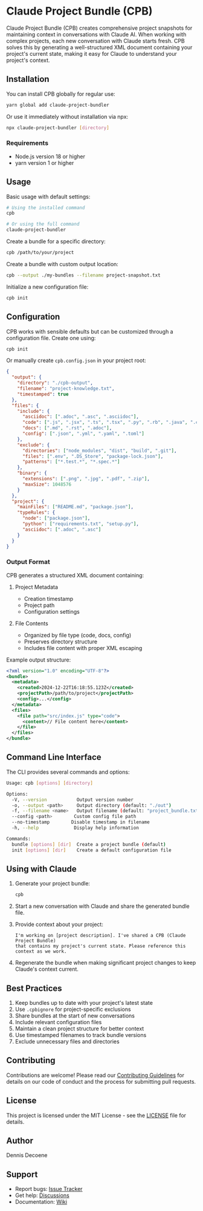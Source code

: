 # Claude Project Bundle (CPB)

Claude Project Bundle (CPB) creates comprehensive project snapshots for maintaining context in conversations with Claude AI. When working with complex projects, each new conversation with Claude starts fresh. CPB solves this by generating a well-structured XML document containing your project's current state, making it easy for Claude to understand your project's context.

## Installation

You can install CPB globally for regular use:

```bash
yarn global add claude-project-bundler
```

Or use it immediately without installation via npx:

```bash
npx claude-project-bundler [directory]
```

### Requirements

- Node.js version 18 or higher
- yarn version 1 or higher

## Usage

Basic usage with default settings:

```bash
# Using the installed command
cpb

# Or using the full command
claude-project-bundler
```

Create a bundle for a specific directory:

```bash
cpb /path/to/your/project
```

Create a bundle with custom output location:

```bash
cpb --output ./my-bundles --filename project-snapshot.txt
```

Initialize a new configuration file:

```bash
cpb init
```

## Configuration

CPB works with sensible defaults but can be customized through a configuration file. Create one using:

```bash
cpb init
```

Or manually create `cpb.config.json` in your project root:

```json
{
  "output": {
    "directory": "./cpb-output",
    "filename": "project-knowledge.txt",
    "timestamped": true
  },
  "files": {
    "include": {
      "asciidoc": [".adoc", ".asc", ".asciidoc"],
      "code": [".js", ".jsx", ".ts", ".tsx", ".py", ".rb", ".java", ".cpp"],
      "docs": [".md", ".rst", ".adoc"],
      "config": [".json", ".yml", ".yaml", ".toml"]
    },
    "exclude": {
      "directories": ["node_modules", "dist", "build", ".git"],
      "files": [".env", ".DS_Store", "package-lock.json"],
      "patterns": ["*.test.*", "*.spec.*"]
    },
    "binary": {
      "extensions": [".png", ".jpg", ".pdf", ".zip"],
      "maxSize": 1048576
    }
  },
  "project": {
    "mainFiles": ["README.md", "package.json"],
    "typeRules": {
      "node": ["package.json"],
      "python": ["requirements.txt", "setup.py"],
      "asciidoc": [".adoc", ".asc"]
    }
  }
}
```

### Output Format

CPB generates a structured XML document containing:

1. Project Metadata
   - Creation timestamp
   - Project path
   - Configuration settings

2. File Contents
   - Organized by file type (code, docs, config)
   - Preserves directory structure
   - Includes file content with proper XML escaping

Example output structure:

```xml
<?xml version="1.0" encoding="UTF-8"?>
<bundle>
  <metadata>
    <created>2024-12-22T16:18:55.123Z</created>
    <projectPath>/path/to/project</projectPath>
    <config>...</config>
  </metadata>
  <files>
    <file path="src/index.js" type="code">
      <content>// File content here</content>
    </file>
  </files>
</bundle>
```

## Command Line Interface

The CLI provides several commands and options:

```bash
Usage: cpb [options] [directory]

Options:
  -V, --version           Output version number
  -o, --output <path>     Output directory (default: "./out")
  -f, --filename <name>   Output filename (default: "project_bundle.txt")
  --config <path>        Custom config file path
  --no-timestamp        Disable timestamp in filename
  -h, --help             Display help information

Commands:
  bundle [options] [dir]  Create a project bundle (default)
  init [options] [dir]    Create a default configuration file
```

## Using with Claude

1. Generate your project bundle:
   ```bash
   cpb
   ```

2. Start a new conversation with Claude and share the generated bundle file.

3. Provide context about your project:
   ```
   I'm working on [project description]. I've shared a CPB (Claude Project Bundle) 
   that contains my project's current state. Please reference this context as we work.
   ```

4. Regenerate the bundle when making significant project changes to keep Claude's context current.

## Best Practices

1. Keep bundles up to date with your project's latest state
2. Use `.cpbignore` for project-specific exclusions
3. Share bundles at the start of new conversations
4. Include relevant configuration files
5. Maintain a clean project structure for better context
6. Use timestamped filenames to track bundle versions
7. Exclude unnecessary files and directories

## Contributing

Contributions are welcome! Please read our [Contributing Guidelines](https://github.com/DDecoene/claude-project-bundler/blob/main/CONTRIBUTING.md) for details on our code of conduct and the process for submitting pull requests.

## License

This project is licensed under the MIT License - see the [LICENSE](https://github.com/DDecoene/claude-project-bundler/blob/main/LICENSE) file for details.

## Author

Dennis Decoene

## Support

- Report bugs: [Issue Tracker](https://github.com/ddecoene/claude-project-bundler/issues)
- Get help: [Discussions](https://github.com/ddecoene/claude-project-bundler/discussions)
- Documentation: [Wiki](https://github.com/ddecoene/claude-project-bundler/wiki)